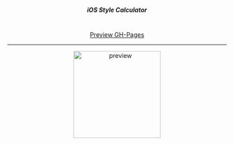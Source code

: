 <div align="center"> <h5>iOS Style Calculator</h5><br>
<a href="https://z4ffe.github.io/ios-style-calc/">Preview GH-Pages</a>
<hr>
<img src="https://i.ibb.co/pZyPZBX/Untitled.jpg" alt="preview" width="200">
</div>
